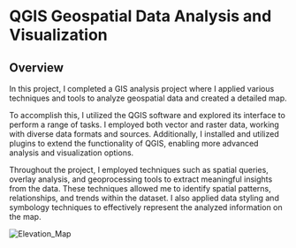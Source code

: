 # QGIS Geospatial Data Analysis and Visualization


## Overview

In this project, I completed a GIS analysis project where I applied various techniques and tools to analyze geospatial data and created a detailed map.

To accomplish this, I utilized the QGIS software and explored its interface to perform a range of tasks. I employed both vector and raster data, working with diverse data formats and sources. Additionally, I installed and utilized plugins to extend the functionality of QGIS, enabling more advanced analysis and visualization options.

Throughout the project, I employed techniques such as spatial queries, overlay analysis, and geoprocessing tools to extract meaningful insights from the data. These techniques allowed me to identify spatial patterns, relationships, and trends within the dataset. I also applied data styling and symbology techniques to effectively represent the analyzed information on the map.

![Elevation_Map](https://github.com/pegahchavoshi/QGIS-Geospatial-Data-Analysis/assets/94572320/fe64f953-ac84-4478-b015-7cda96e6116b)
